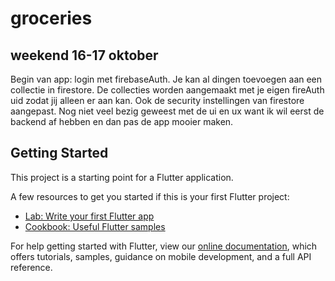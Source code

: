 # groceries

## weekend 16-17 oktober
Begin van app: login met firebaseAuth. Je kan al dingen toevoegen aan een collectie in firestore. De collecties worden aangemaakt met je eigen fireAuth uid zodat jij alleen er aan kan. Ook de security instellingen van firestore aangepast. Nog niet veel bezig geweest met de ui en ux want ik wil eerst de backend af hebben en dan pas de app mooier maken.

## Getting Started

This project is a starting point for a Flutter application.

A few resources to get you started if this is your first Flutter project:

- [Lab: Write your first Flutter app](https://flutter.dev/docs/get-started/codelab)
- [Cookbook: Useful Flutter samples](https://flutter.dev/docs/cookbook)

For help getting started with Flutter, view our
[online documentation](https://flutter.dev/docs), which offers tutorials,
samples, guidance on mobile development, and a full API reference.
